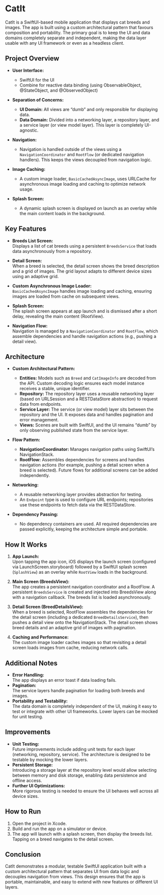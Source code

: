 # CatIt

CatIt is a SwiftUI-based mobile application that displays cat breeds and images. The app is built using a custom architectural pattern that favours composition and portability. The primary goal is to keep the UI and data domains completely separate and independent, making the data layer usable with any UI framework or even as a headless client.

## Project Overview

- **User Interface:**  
  - SwiftUI for the UI  
  - Combine for reactive data binding (using ObservableObject, @StateObject, and @ObservedObject)

- **Separation of Concerns:**  
  - **UI Domain:** All views are “dumb” and only responsible for displaying data.  
  - **Data Domain:** Divided into a networking layer, a repository layer, and a service layer (or view model layer). This layer is completely UI-agnostic.

- **Navigation:**  
  - Navigation is handled outside of the views using a `NavigationCoordinator` and `RootFlow` (or dedicated navigation handlers). This keeps the views decoupled from navigation logic.

- **Image Caching:**  
  - A custom image loader, `BasicCachedAsyncImage`, uses URLCache for asynchronous image loading and caching to optimize network usage.

- **Splash Screen:**  
  - A dynamic splash screen is displayed on launch as an overlay while the main content loads in the background.

## Key Features

- **Breeds List Screen:**  
  Displays a list of cat breeds using a persistent `BreedsService` that loads data asynchronously from a repository.

- **Detail Screen:**  
  When a breed is selected, the detail screen shows the breed description and a grid of images. The grid layout adapts to different device sizes using an adaptive grid.

- **Custom Asynchronous Image Loader:**  
  `BasicCachedAsyncImage` handles image loading and caching, ensuring images are loaded from cache on subsequent views.

- **Splash Screen:**  
  The splash screen appears at app launch and is dismissed after a short delay, revealing the main content (RootView).

- **Navigation Flow:**  
  Navigation is managed by a `NavigationCoordinator` and `RootFlow`, which assemble dependencies and handle navigation actions (e.g., pushing a detail view).

## Architecture

- **Custom Architectural Pattern:**  
  - **Entities:** Models such as `Breed` and `CatImageInfo` are decoded from the API. Custom decoding logic ensures each model instance receives a stable, unique identifier.  
  - **Repository:** The repository layer uses a reusable networking layer (based on URLSession and a RESTDataStore abstraction) to request data from endpoints.  
  - **Service Layer:** The service (or view model) layer sits between the repository and the UI. It exposes data and handles pagination and error management.  
  - **Views:** Scenes are built with SwiftUI, and the UI remains “dumb” by only observing published state from the service layer.

- **Flow Pattern:**  
  - **NavigationCoordinator:** Manages navigation paths using SwiftUI’s NavigationStack.  
  - **RootFlow:** Assembles dependencies for screens and handles navigation actions (for example, pushing a detail screen when a breed is selected). Future flows for additional screens can be added independently.

- **Networking:**  
  - A reusable networking layer provides abstraction for testing.  
  - An `Endpoint` type is used to configure URL endpoints; repositories use these endpoints to fetch data via the RESTDataStore.

- **Dependency Passing:**  
  - No dependency containers are used. All required dependencies are passed explicitly, keeping the architecture simple and portable.

## How It Works

1. **App Launch:**  
   Upon tapping the app icon, iOS displays the launch screen (configured via LaunchScreen.storyboard) followed by a SwiftUI splash screen (`SplashView`) as an overlay while `RootView` loads in the background.

2. **Main Screen (BreedsView):**  
   The app creates a persistent navigation coordinator and a RootFlow. A persistent `BreedsService` is created and injected into BreedsView along with a navigation callback. The breeds list is loaded asynchronously.

3. **Detail Screen (BreedDetailsView):**  
   When a breed is selected, RootFlow assembles the dependencies for the detail screen (including a dedicated `BreedDetailsService`), then pushes a detail view onto the NavigationStack. The detail screen shows breed details and an adaptive grid of images with pagination.

4. **Caching and Performance:**  
   The custom image loader caches images so that revisiting a detail screen loads images from cache, reducing network calls.

## Additional Notes

- **Error Handling:**  
  The app displays an error toast if data loading fails.
- **Pagination:**  
  The service layers handle pagination for loading both breeds and images.
- **Portability and Testability:**  
  The data domain is completely independent of the UI, making it easy to test or integrate with other UI frameworks. Lower layers can be mocked for unit testing.

## Improvements

- **Unit Testing:**  
  Future improvements include adding unit tests for each layer (networking, repository, service). The architecture is designed to be testable by mocking the lower layers.
- **Persistent Storage:**  
  Introducing a storage layer at the repository level would allow selecting between memory and disk storage, enabling data persistence and offline access.
- **Further UI Optimizations:**  
  More rigorous testing is needed to ensure the UI behaves well across all device sizes.

## How to Run

1. Open the project in Xcode.
2. Build and run the app on a simulator or device.
3. The app will launch with a splash screen, then display the breeds list. Tapping on a breed navigates to the detail screen.

## Conclusion

CatIt demonstrates a modular, testable SwiftUI application built with a custom architectural pattern that separates UI from data logic and decouples navigation from views. This design ensures that the app is portable, maintainable, and easy to extend with new features or different UI layers.
